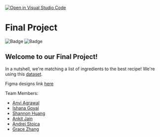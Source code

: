 [![Open in Visual Studio Code](https://classroom.github.com/assets/open-in-vscode-c66648af7eb3fe8bc4f294546bfd86ef473780cde1dea487d3c4ff354943c9ae.svg)](https://classroom.github.com/online_ide?assignment_repo_id=9556968&assignment_repo_type=AssignmentRepo)
# Final Project

![Badge](https://github.com/software-students-fall2022/final-project-team3-final/actions/workflows/web-app.yml/badge.svg)
![Badge](https://github.com/software-students-fall2022/final-project-team3-final/actions/workflows/backend-db.yml/badge.svg)

## Welcome to our Final Project!

In a nutshell, we're matching a list of ingredients to the best recipe! We're using this [dataset](https://www.kaggle.com/datasets/pes12017000148/food-ingredients-and-recipe-dataset-with-images?select=Food+Ingredients+and+Recipe+Dataset+with+Image+Name+Mapping.csv).

Figma designs link [here](https://www.figma.com/file/9vgLSVy1IFhfK5x9lc7Z5r/SWE-Project-5?node-id=0%3A1&t=uthrQBeSZ5pnSrXY-1)

Team Members:
- [Anvi Agrawal](https://github.com/agarwalanvi01)
- [Ishana Goyal](https://github.com/ishana-goyal)
- [Shannon Huang](https://github.com/shannonh800)
- [Ankit Jain](https://github.com/ankit181818)
- [Andrei Stoica](https://github.com/andreicstoica)
- [Grace Zhang](https://github.com/gracezhang89)
